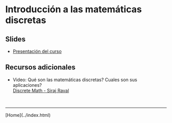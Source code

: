 # Introducción a las matemáticas discretas

## Slides

- [Presentación del curso](../slides/01.1-Presentacion.pdf)  

## Recursos adicionales

- Video: Qué son las matemáticas discretas? Cuales son sus aplicaciones?  
[Discrete Math - Siraj Raval](https://www.youtube.com/watch?v=LGt4PE7-ATI)


<BR>
<HR>
[Home](../index.html)
<BR>
